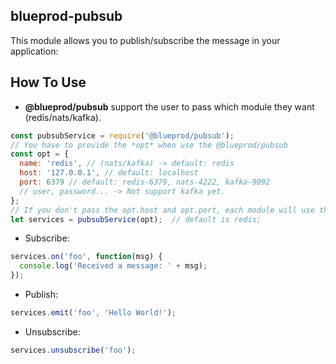 ## blueprod-pubsub

This module allows you to publish/subscribe the message in your application:

## How To Use

- **@blueprod/pubsub** support the user to pass which module they want (redis/nats/kafka).

```javascript
const pubsubService = require('@blueprod/pubsub');
// You have to provide the *opt* when use the @blueprod/pubsub
const opt = {
  name: 'redis', // (nats/kafka) -> default: redis
  host: '127.0.0.1', // default: localhost
  port: 6379 // default: redis-6379, nats-4222, kafka-9092
  // user, password... -> Not support kafka yet.
};
// If you don't pass the opt.host and opt.port, each module will use the default value above
let services = pubsubService(opt);  // default is redis;
```

- Subscribe:

```javascript
services.on('foo', function(msg) {
  console.log('Received a message: ' + msg);
});
```

- Publish:

```javascript
services.emit('foo', 'Hello World!');
```

- Unsubscribe:

```javascript
services.unsubscribe('foo');
```
